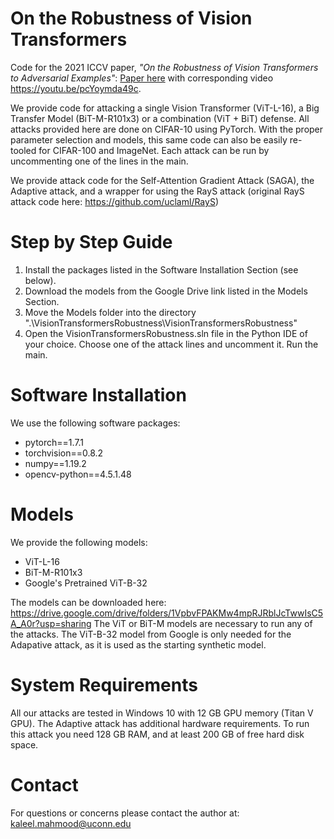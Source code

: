 # On the Robustness of Vision Transformers

Code for the 2021 ICCV paper, *"On the Robustness of Vision Transformers to Adversarial Examples"*: [Paper here](https://openaccess.thecvf.com/content/ICCV2021/html/Mahmood_On_the_Robustness_of_Vision_Transformers_to_Adversarial_Examples_ICCV_2021_paper.html) with corresponding video https://youtu.be/pcYoymda49c.

We provide code for attacking a single Vision Transformer (ViT-L-16), a Big Transfer Model (BiT-M-R101x3) or a combination (ViT + BiT) defense.
All attacks provided here are done on CIFAR-10 using PyTorch.
With the proper parameter selection and models, this same code can also be easily re-tooled for CIFAR-100 and ImageNet. 
Each attack can be run by uncommenting one of the lines in the main. 

We provide attack code for the Self-Attention Gradient Attack (SAGA), the Adaptive attack, and a wrapper for using the RayS attack (original RayS attack code here: https://github.com/uclaml/RayS)

# Step by Step Guide

<ol>
  <li>Install the packages listed in the Software Installation Section (see below).</li>
  <li>Download the models from the Google Drive link listed in the Models Section.</li>
  <li>Move the Models folder into the directory ".\VisionTransformersRobustness\VisionTransformersRobustness"</li>
  <li>Open the VisionTransformersRobustness.sln file in the Python IDE of your choice. Choose one of the attack lines and uncomment it. Run the main.</li>
</ol>

# Software Installation 

We use the following software packages: 
<ul>
  <li>pytorch==1.7.1</li>
  <li>torchvision==0.8.2</li>
  <li>numpy==1.19.2</li>
  <li>opencv-python==4.5.1.48</li>
</ul>

# Models

We provide the following models:
<ul>
  <li>ViT-L-16</li>
  <li>BiT-M-R101x3</li>
  <li>Google's Pretrained ViT-B-32</li>
</ul>

The models can be downloaded here: https://drive.google.com/drive/folders/1VpbvFPAKMw4mpRJRblJcTwwIsC5A_A0r?usp=sharing
The ViT or BiT-M models are necessary to run any of the attacks. The ViT-B-32 model from Google is only needed for the Adapative attack, as it is used as the starting synthetic model.


# System Requirements 

All our attacks are tested in Windows 10 with 12 GB GPU memory (Titan V GPU). The Adaptive attack has additional hardware requirements. To run this attack you need 128 GB RAM, and at least 200 GB of free hard disk space.  

# Contact

For questions or concerns please contact the author at: kaleel.mahmood@uconn.edu

